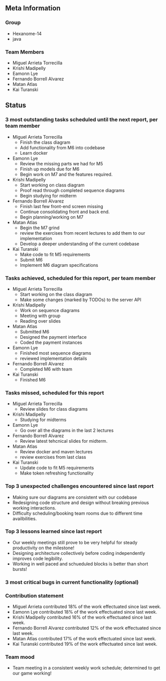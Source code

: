 ## Meta Information

### Group

- Hexanome-14
- java

### Team Members

- Miguel Arrieta Torrecilla
- Krishi Madipelly
- Eamonn Lye
- Fernando Borrell Alvarez
- Matan Atlas
- Kai Turanski

## Status

### 3 most outstanding tasks scheduled until the next report, per team member

- Miguel Arrieta Torrecilla
  - Finish the class diagram
  - Add functionality from M6 into codebase
  - Learn docker
- Eamonn Lye
  - Review the missing parts we had for M5
  - Finish up models due for M6
  - Begin work on M7 and the features required.
- Krishi Madipelly
  - Start working on class diagram
  - Proof read through completed sequence diagrams
  - Begin studying for midterm 
- Fernando Borrell Alvarez
  - Finish last few front-end screen missing
  - Continue consolidating front and back end.
  - Begin planning/working on M7
- Matan Atlas
  - Begin the M7 grind
  - review the exercises from recent lectures to add them to our implementation
  - Develop a deeper understanding of the current codebase
- Kai Turanski
  - Make code to fit M5 requirements
  - Submit M6
  - Implement M6 diagram specifications

### Tasks achieved, scheduled for this report, per team member

- Miguel Arrieta Torrecilla
  - Start working on the class diagram
  - Make some changes (marked by TODOs) to the server API
- Krishi Madipelly
  - Work on sequence diagrams
  - Meeting with group
  - Reading over slides 
- Matan Atlas
  - Submitted M6
  - Designed the payment interface
  - Coded the payment instances 
- Eamonn Lye
  - Finished most sequence diagrams
  - reviewed implementation details
- Fernando Borrell Alvarez
  - Completed M6 with team
- Kai Turanski
  - Finished M6

### Tasks missed, scheduled for this report

- Miguel Arrieta Torrecilla
  - Review slides for class diagrams
- Krishi Madipelly
  - Studying for midterms
- Eamonn Lye
  - Go over all the diagrams in the last 2 lectures
- Fernando Borrell Alvarez
  - Review latest tehcnical slides for midterm.
- Matan Atlas
  - Review docker and maven lectures
  - review exercises from last class
- Kai Turanski
  - Update code to fit M5 requirements
  - Make token refreshing functionality

### Top 3 unexpected challenges encountered since last report

- Making sure our diagrams are consistent with our codebase
- Redesigning code structure and design without breaking previous working interactions.
- Difficulty scheduling/booking team rooms due to different time availbilities.

### Top 3 lessons learned since last report

- Our weekly meetings still prove to be very helpful for steady productivity on the milestone!
- Designing architecture collectively before coding independently improves code legibility.
- Working in well paced and schueduled blocks is better than short bursts!

### 3 most critical bugs in current functionality (optional)

### Contribution statement

- Miguel Arrieta contributed 18% of the work effectuated since last week.
- Eamonn Lye contributed 18% of the work effectuated since last week.
- Krishi Madipelly contributed 16% of the work effectuated since last week.
- Fernando Borrell Alvarez contributed 12% of the work effectuated since last week.
- Matan Atlas contributed 17% of the work effectuated since last week.
- Kai Turanski contributed 19% of the work effectuated since last week.

### Team mood

- Team meeting in a consistent weekly work schedule; determined to get our game working! 
